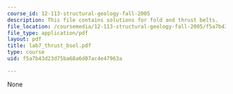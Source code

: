 ```yaml
---
course_id: 12-113-structural-geology-fall-2005
description: This file contains solutions for fold and thrust belts.
file_location: /coursemedia/12-113-structural-geology-fall-2005/f5a7b43d23d75ba68a6d07ac4e47963a_lab7_thrust_bsol.pdf
file_type: application/pdf
layout: pdf
title: lab7_thrust_bsol.pdf
type: course
uid: f5a7b43d23d75ba68a6d07ac4e47963a

---
```

None